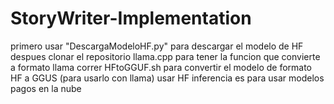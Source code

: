 # StoryWriter-Implementation

primero usar "DescargaModeloHF.py" para descargar el modelo de HF
despues clonar el repositorio llama.cpp para tener la funcion que convierte a formato llama
correr HFtoGGUF.sh para convertir el modelo de formato HF a GGUS (para usarlo con llama)
usar HF inferencia es para usar modelos pagos en la nube
